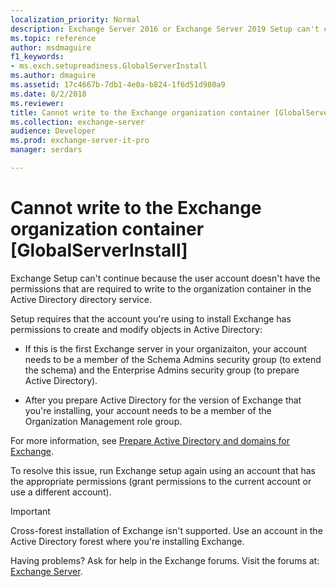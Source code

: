 ```yaml
---
localization_priority: Normal
description: Exchange Server 2016 or Exchange Server 2019 Setup can't continue because the user account doesn't have the required permissions.
ms.topic: reference
author: msdmaguire
f1_keywords:
- ms.exch.setupreadiness.GlobalServerInstall
ms.author: dmaguire
ms.assetid: 17c4667b-7db1-4e0a-b824-1f6d51d980a9
ms.date: 8/2/2018
ms.reviewer: 
title: Cannot write to the Exchange organization container [GlobalServerInstall]
ms.collection: exchange-server
audience: Developer
ms.prod: exchange-server-it-pro
manager: serdars

---
```


# Cannot write to the Exchange organization container [GlobalServerInstall]

Exchange Setup can't continue because the user account doesn't have the permissions that are required to write to the organization container in the Active Directory directory service.

Setup requires that the account you're using to install Exchange has permissions to create and modify objects in Active Directory:

- If this is the first Exchange server in your organizaiton, your account needs to be a member of the Schema Admins security group (to extend the schema) and the Enterprise Admins security group (to prepare Active Directory).

- After you prepare Active Directory for the version of Exchange that you're installing, your account needs to be a member of the Organization Management role group.

For more information, see [Prepare Active Directory and domains for Exchange](../prepare-ad-and-domains.md).

To resolve this issue, run Exchange setup again using an account that has the appropriate permissions (grant permissions to the current account or use a different account).


> [!IMPORTANT]
> Cross-forest installation of Exchange isn't supported. Use an account in the Active Directory forest where you're installing Exchange.

Having problems? Ask for help in the Exchange forums. Visit the forums at: [Exchange Server](https://go.microsoft.com/fwlink/p/?linkId=60612).
